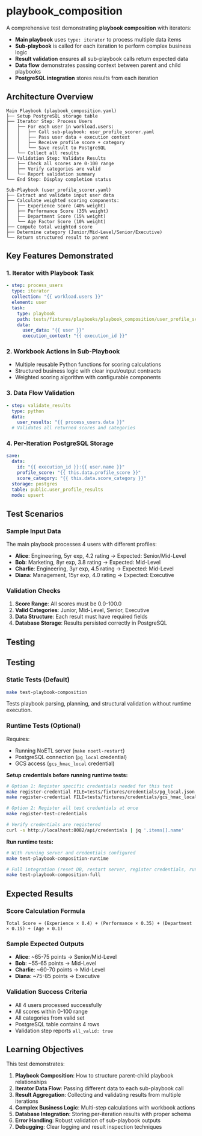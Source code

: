 # playbook_composition

A comprehensive test demonstrating **playbook composition** with iterators:
- **Main playbook** uses `type: iterator` to process multiple data items
- **Sub-playbook** is called for each iteration to perform complex business logic
- **Result validation** ensures all sub-playbook calls return expected data
- **Data flow** demonstrates passing context between parent and child playbooks
- **PostgreSQL integration** stores results from each iteration

## Architecture Overview

```
Main Playbook (playbook_composition.yaml)
├── Setup PostgreSQL storage table
├── Iterator Step: Process Users
│   ├── For each user in workload.users:
│   │   ├── Call sub-playbook: user_profile_scorer.yaml
│   │   ├── Pass user data + execution context
│   │   ├── Receive profile score + category
│   │   └── Save result to PostgreSQL
│   └── Collect all results
├── Validation Step: Validate Results
│   ├── Check all scores are 0-100 range
│   ├── Verify categories are valid
│   └── Report validation summary
└── End Step: Display completion status

Sub-Playbook (user_profile_scorer.yaml)
├── Extract and validate input user data
├── Calculate weighted scoring components:
│   ├── Experience Score (40% weight)
│   ├── Performance Score (35% weight)
│   ├── Department Score (15% weight)
│   └── Age Factor Score (10% weight)
├── Compute total weighted score
├── Determine category (Junior/Mid-Level/Senior/Executive)
└── Return structured result to parent
```

## Key Features Demonstrated

### 1. **Iterator with Playbook Task**
```yaml
- step: process_users
  type: iterator
  collection: "{{ workload.users }}"
  element: user
  task:
    type: playbook
    path: tests/fixtures/playbooks/playbook_composition/user_profile_scorer
    data:
      user_data: "{{ user }}"
      execution_context: "{{ execution_id }}"
```

### 2. **Workbook Actions in Sub-Playbook**
- Multiple reusable Python functions for scoring calculations
- Structured business logic with clear input/output contracts
- Weighted scoring algorithm with configurable components

### 3. **Data Flow Validation**
```yaml
- step: validate_results
  type: python
  data:
    user_results: "{{ process_users.data }}"
  # Validates all returned scores and categories
```

### 4. **Per-Iteration PostgreSQL Storage**
```yaml
save:
  data:
    id: "{{ execution_id }}:{{ user.name }}"
    profile_score: "{{ this.data.profile_score }}"
    score_category: "{{ this.data.score_category }}"
  storage: postgres
  table: public.user_profile_results
  mode: upsert
```

## Test Scenarios

### Sample Input Data
The main playbook processes 4 users with different profiles:
- **Alice**: Engineering, 5yr exp, 4.2 rating → Expected: Senior/Mid-Level
- **Bob**: Marketing, 8yr exp, 3.8 rating → Expected: Mid-Level
- **Charlie**: Engineering, 3yr exp, 4.5 rating → Expected: Mid-Level  
- **Diana**: Management, 15yr exp, 4.0 rating → Expected: Executive

### Validation Checks
1. **Score Range**: All scores must be 0.0-100.0
2. **Valid Categories**: Junior, Mid-Level, Senior, Executive
3. **Data Structure**: Each result must have required fields
4. **Database Storage**: Results persisted correctly in PostgreSQL

## Testing

## Testing

### Static Tests (Default)
```bash
make test-playbook-composition
```
Tests playbook parsing, planning, and structural validation without runtime execution.

### Runtime Tests (Optional)
Requires:
- Running NoETL server (`make noetl-restart`)
- PostgreSQL connection (`pg_local` credential)
- GCS access (`gcs_hmac_local` credential)  

**Setup credentials before running runtime tests:**
```bash
# Option 1: Register specific credentials needed for this test
make register-credential FILE=tests/fixtures/credentials/pg_local.json
make register-credential FILE=tests/fixtures/credentials/gcs_hmac_local.json

# Option 2: Register all test credentials at once
make register-test-credentials

# Verify credentials are registered
curl -s http://localhost:8082/api/credentials | jq '.items[].name'
```

**Run runtime tests:**
```bash
# With running server and credentials configured
make test-playbook-composition-runtime

# Full integration (reset DB, restart server, register credentials, run tests)
make test-playbook-composition-full
```

## Expected Results

### Score Calculation Formula
```
Total Score = (Experience × 0.4) + (Performance × 0.35) + (Department × 0.15) + (Age × 0.1)
```

### Sample Expected Outputs
- **Alice**: ~65-75 points → Senior/Mid-Level
- **Bob**: ~55-65 points → Mid-Level  
- **Charlie**: ~60-70 points → Mid-Level
- **Diana**: ~75-85 points → Executive

### Validation Success Criteria
- All 4 users processed successfully
- All scores within 0-100 range
- All categories from valid set
- PostgreSQL table contains 4 rows
- Validation step reports `all_valid: true`

## Learning Objectives

This test demonstrates:
1. **Playbook Composition**: How to structure parent-child playbook relationships
2. **Iterator Data Flow**: Passing different data to each sub-playbook call
3. **Result Aggregation**: Collecting and validating results from multiple iterations
4. **Complex Business Logic**: Multi-step calculations with workbook actions
5. **Database Integration**: Storing per-iteration results with proper schema
6. **Error Handling**: Robust validation of sub-playbook outputs
7. **Debugging**: Clear logging and result inspection techniques